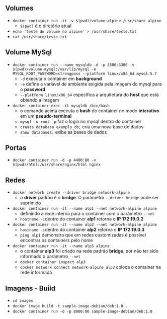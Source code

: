 ## Volumes

*  ```docker container run -it -v $(pwd)/volume-alpine:/usr/share alpine```
   * ```$(pwd)``` é o diretório atual
* ```echo 'teste de volume no alpine' > /usr/share/teste.txt```
* ```cat /usr/share/teste.txt```

## Volume MySql

* ```docker container run --name mysqldb -d -p 3306:3306 -v $(pwd)/volume-mysql:/var/lib/mysql -e MYSQL_ROOT_PASSWORD=strongpass --platform linux/x86_64 mysql:5.7```
  * ```-d``` executa o container em **background**
  * ```-e``` define a variável de ambiente exigida pela imagem do mysql para o **password**
  * ```--platform linux/x86_64``` especifica a arquitetura do **host** que está obtendo a imagem
* ```docker container exec -it mysqldb /bin/bash```
  * o comando acima executa o **bash** do container no modo **interativo** em um **pseudo-terminal**
  * ```mysql -u root -p``` faz o login no mysql dentro do container
  * ```create database exemplo_db;``` cria uma nova base de dados
  * ```show databases;``` exibe as bases de dados

## Portas

* ```docker container run -d -p 4400:80 -v $(pwd)/html:/usr/share/nginx/html nginx```

## Redes

* ```docker network create --driver bridge network-alpine```
  * o **driver** padrão é o **bridge**. O parâmetro ```--driver bridge``` pode ser suprimido
* ```docker container run -it --name alp1 --net network-alpine alpine```
  * definindo a rede interna para o container com o parâmetro ```--net```
  * ```hostname -i```dentro do container **alp1** retorna o **IP** **172.19.0.2**
* ```docker container run -it --name alp2 --net network-alpine alpine```
  * ```hostname -i```dentro do container **alp2** retorna o **IP** **172.19.0.3**
  * ```ping alp1``` demonstra que em redes customizadas é possível encontrar os containers pelo nome
* ```docker container run -it --name alp3 alpine```
  * o container **alp3** foi criado na rede padrão **bridge**, por não ter sido informado o parâmetro ```--net```
  * ```docker container inspect alp3```
  * ```docker network connect network-alpine alp3``` coloca o container na rede informada

## Imagens - Build

* ```cd images```
* ```docker image build -t sample-image-debian/deb:1.0 . ```
* ```docker container run -d -p 8800:80 sample-image-debian/deb:1.0```